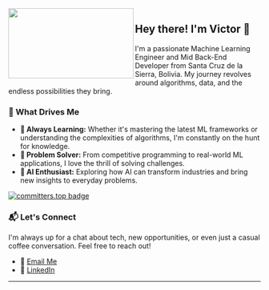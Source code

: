 <img src="https://github.com/Victoroide/Victoroide/assets/111157887/b6a95abb-96e7-48a3-9f8c-f48531f0e8be" width="250" height="140" align="left"/>

## Hey there! I'm Victor 👋

I'm a passionate Machine Learning Engineer and Mid Back-End Developer from Santa Cruz de la Sierra, Bolivia. My journey revolves around algorithms, data, and the endless possibilities they bring. 

### 🌟 What Drives Me

- **🧠 Always Learning:** Whether it's mastering the latest ML frameworks or understanding the complexities of algorithms, I'm constantly on the hunt for knowledge.
- **🚀 Problem Solver:** From competitive programming to real-world ML applications, I love the thrill of solving challenges.
- **🤖 AI Enthusiast:** Exploring how AI can transform industries and bring new insights to everyday problems.

[![committers.top badge](https://user-badge.committers.top/bolivia_private/Victoroide.svg)](https://user-badge.committers.top/bolivia_private/Victoroide)


### 📬 Let's Connect

I'm always up for a chat about tech, new opportunities, or even just a casual coffee conversation. Feel free to reach out!

- 📧 [Email Me](mailto:cvictorhugo39@hotmail.com)
- 💼 [LinkedIn](https://www.linkedin.com/in/vhugocuellarf)

---
